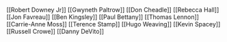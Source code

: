 [[Robert Downey Jr]]
[[Gwyneth Paltrow]]
[[Don Cheadle]]
[[Rebecca Hall]]
[[Jon Favreau]]
[[Ben Kingsley]]
[[Paul Bettany]]
[[Thomas Lennon]]
[[Carrie-Anne Moss]]
[[Terence Stamp]]
[[Hugo Weaving]]
[[Kevin Spacey]]
[[Russell Crowe]]
[[Danny DeVito]]
